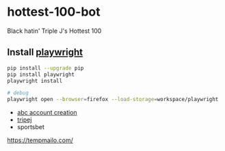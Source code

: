 # hottest-100-bot
Black hatin' Triple J's Hottest 100

## Install [playwright](https://playwright.dev/python/docs/intro/#installation)
```bash
pip install --upgrade pip
pip install playwright
playwright install

# debug
playwright open --browser=firefox --load-storage=workspace/playwright
```



- [abc account creation](https://mylogin.abc.net.au/account/index.html#/signup-email)
- [tripej](https://www.abc.net.au/triplej/hottest100/21/)
- sportsbet

https://tempmailo.com/